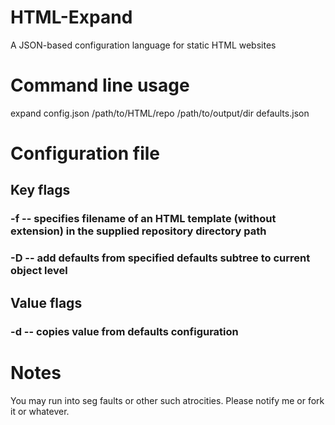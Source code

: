 # HTML-Expand
A JSON-based configuration language for static HTML websites

# Command line usage
expand config.json /path/to/HTML/repo /path/to/output/dir defaults.json

# Configuration file
## Key flags
### -f -- specifies filename of an HTML template (without extension) in the supplied repository directory path
### -D -- add defaults from specified defaults subtree to current object level

## Value flags
### -d -- copies value from defaults configuration

# Notes
You may run into seg faults or other such atrocities. Please notify me or fork it or whatever.
